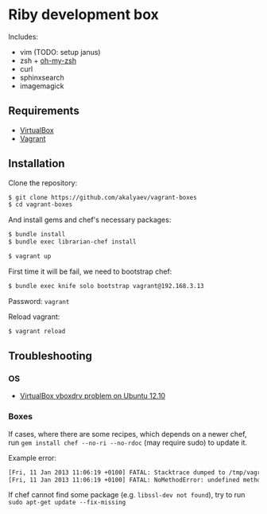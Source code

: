 # Riby development box

Includes:

* vim (TODO: setup janus)
* zsh + [oh-my-zsh](http://github.com/robbyrussell/oh-my-zsh)
* curl
* sphinxsearch
* imagemagick

## Requirements

* [VirtualBox](https://www.virtualbox.org)
* [Vagrant](http://vagrantup.com)

## Installation

Clone the repository:

```bash
$ git clone https://github.com/akalyaev/vagrant-boxes
$ cd vagrant-boxes
```

And install gems and chef's necessary packages:

```bash
$ bundle install
$ bundle exec librarian-chef install
```

```bash
$ vagrant up
```

First time it will be fail, we need to bootstrap chef:

```bash
$ bundle exec knife solo bootstrap vagrant@192.168.3.13 
```

Password: `vagrant`

Reload vagrant:

```bash
$ vagrant reload
```




## Troubleshooting

### OS

* [VirtualBox vboxdrv problem on Ubuntu 12.10](http://nikunjlahoti.com/2012/11/09/virtualbox-on-ubuntu-12-10/)

### Boxes

If cases, where there are some recipes, which depends on a newer chef, run `gem install chef --no-ri --no-rdoc` (may require sudo) to update it.

Example error:

```bash
[Fri, 11 Jan 2013 11:06:19 +0100] FATAL: Stacktrace dumped to /tmp/vagrant-chef-1/chef-stacktrace.out
[Fri, 11 Jan 2013 11:06:19 +0100] FATAL: NoMethodError: undefined method `default_action' for #<Class:0x7f0c909547c0>
```

If chef cannot find some package (e.g. `libssl-dev not found`), try to run `sudo apt-get update --fix-missing`
